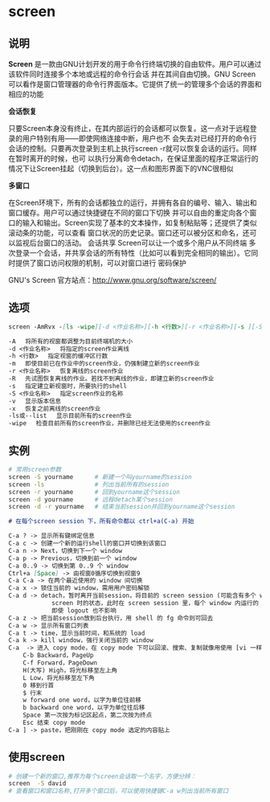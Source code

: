 # screen

## 说明

**Screen** 是一款由GNU计划开发的用于命令行终端切换的自由软件。用户可以通过该软件同时连接多个本地或远程的命令行会话
并在其间自由切换。GNU Screen可以看作是窗口管理器的命令行界面版本。它提供了统一的管理多个会话的界面和相应的功能

 **会话恢复** 

只要Screen本身没有终止，在其内部运行的会话都可以恢复。这一点对于远程登录的用户特别有用——即使网络连接中断，用户也不
会失去对已经打开的命令行会话的控制。只要再次登录到主机上执行screen -r就可以恢复会话的运行。同样在暂时离开的时候，也可
以执行分离命令detach，在保证里面的程序正常运行的情况下让Screen挂起（切换到后台）。这一点和图形界面下的VNC很相似

 **多窗口** 

在Screen环境下，所有的会话都独立的运行，并拥有各自的编号、输入、输出和窗口缓存。用户可以通过快捷键在不同的窗口下切换
并可以自由的重定向各个窗口的输入和输出。Screen实现了基本的文本操作，如复制粘贴等；还提供了类似滚动条的功能，可以查看
窗口状况的历史记录。窗口还可以被分区和命名，还可以监视后台窗口的活动。 会话共享 Screen可以让一个或多个用户从不同终端
多次登录一个会话，并共享会话的所有特性（比如可以看到完全相同的输出）。它同时提供了窗口访问权限的机制，可以对窗口进行
密码保护

GNU's Screen 官方站点：http://www.gnu.org/software/screen/

## 选项

```markdown
screen -AmRvx -[ls -wipe][-d <作业名称>][-h <行数>][-r <作业名称>][-s ][-S <作业名称>]

-A 　将所有的视窗都调整为目前终端机的大小
-d <作业名称> 　将指定的screen作业离线
-h <行数> 　指定视窗的缓冲区行数
-m 　即使目前已在作业中的screen作业，仍强制建立新的screen作业
-r <作业名称> 　恢复离线的screen作业
-R 　先试图恢复离线的作业。若找不到离线的作业，即建立新的screen作业
-s 　指定建立新视窗时，所要执行的shell
-S <作业名称> 　指定screen作业的名称
-v 　显示版本信息
-x 　恢复之前离线的screen作业
-ls或--list 　显示目前所有的screen作业
-wipe 　检查目前所有的screen作业，并删除已经无法使用的screen作业
```

## 实例

```bash
# 常用screen参数
screen -S yourname      # 新建一个叫yourname的session
screen -ls              # 列出当前所有的session
screen -r yourname      # 回到yourname这个session
screen -d yourname      # 远程detach某个session
screen -d -r yourname   # 结束当前session并回到yourname这个session
```

```markdown
# 在每个screen session 下，所有命令都以 ctrl+a(C-a) 开始

C-a ? -> 显示所有键绑定信息
C-a c -> 创建一个新的运行shell的窗口并切换到该窗口
C-a n -> Next，切换到下一个 window 
C-a p -> Previous，切换到前一个 window 
C-a 0..9 -> 切换到第 0..9 个 window
Ctrl+a [Space] -> 由视窗0循序切换到视窗9
C-a C-a -> 在两个最近使用的 window 间切换 
C-a x -> 锁住当前的 window，需用用户密码解锁
C-a d -> detach，暂时离开当前session，将目前的 screen session (可能含有多个 windows) 丢到后台执行，并会回到还没进
            screen 时的状态，此时在 screen session 里，每个 window 内运行的 process (无论是前台/后台)都在继续执行
            即使 logout 也不影响
C-a z -> 把当前session放到后台执行，用 shell 的 fg 命令则可回去
C-a w -> 显示所有窗口列表
C-a t -> time，显示当前时间，和系统的 load 
C-a k -> kill window，强行关闭当前的 window
C-a  -> 进入 copy mode，在 copy mode 下可以回滚、搜索、复制就像用使用 [vi 一样
    C-b Backward，PageUp 
    C-f Forward，PageDown 
    H(大写) High，将光标移至左上角 
    L Low，将光标移至左下角 
    0 移到行首 
    $ 行末 
    w forward one word，以字为单位往前移 
    b backward one word，以字为单位往后移 
    Space 第一次按为标记区起点，第二次按为终点 
    Esc 结束 copy mode 
C-a ] -> paste，把刚刚在 copy mode 选定的内容贴上
```

## 使用screen

```bash
# 创建一个新的窗口,推荐为每个screen会话取一个名字，方便分辨：
screen  -S david 
# 查看窗口和窗口名称,打开多个窗口后，可以使用快捷键C-a w列出当前所有窗口
```
